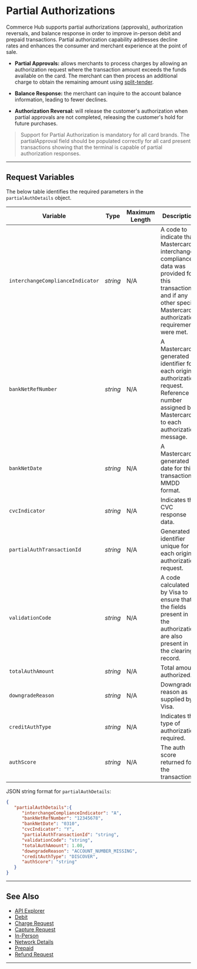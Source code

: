 # Partial Authorizations

Commerce Hub supports partial authorizations (approvals), authorization reversals, and balance response in order to improve in-person debit and prepaid transactions. Partial authorization capability addresses decline rates and enhances the consumer and merchant experience at the point of sale.

- **Partial Approvals:** allows merchants to process charges by allowing an authorization request where the transaction amount exceeds the funds available on the card. The merchant can then process an additional charge to obtain the remaining amount using [split-tender](path=?docs/Resources/Guides/Split-Tender.md).

- **Balance Response:** the merchant can inquire to the account balance information, leading to fewer declines.

- **Authorization Reversal:** will release the customer's authorization when partial approvals are not completed, releasing the customer's hold for future purchases.

<!-- theme: info -->
> Support for Partial Authorization is mandatory for all card brands. The partialApproval field should be populated correctly for all card present transactions showing that the terminal is capable of partial authorization responses.

---

## Request Variables

<!--
type: tab
title: partialAuthDetails
-->

The below table identifies the required parameters in the `partialAuthDetails` object.

| Variable | Type | Maximum Length | Description |
| -------- | -- | ------------ | ------------------ |
| `interchangeComplianceIndicator` | *string* | N/A | A code to indicate that Mastercard interchange compliance data was provided for this transaction, and if any other special Mastercard authorization requirements were met. |
| `bankNetRefNumber` | *string* | N/A | A Mastercard generated identifier for each original authorization request. Reference number assigned by Mastercard to each authorization message.|
| `bankNetDate` | *string* | N/A | A Mastercard generated date for this transaction. MMDD format. |
| `cvcIndicator` | *string* | N/A | Indicates the CVC response data. |
| `partialAuthTransactionId` | *string* | N/A | Generated identifier unique for each original authorization request. |
| `validationCode` | *string* | N/A | A code calculated by Visa to ensure that the fields present in the authorization are also present in the clearing record. |
| `totalAuthAmount` | *string* | N/A | Total amount authorized. |
| `downgradeReason` | *string* | N/A | Downgrade reason as supplied by Visa. |
| `creditAuthType` | *string* | N/A | Indicates the type of authorization required. |
| `authScore` | *string* | N/A | The auth score returned for the transaction. |
 
<!--
type: tab
title: JSON Example
-->

JSON string format for `partialAuthDetails`:

```json
{
   "partialAuthDetails":{
      "interchangeComplianceIndicator": "A",
      "bankNetRefNumber": "12345678",
      "bankNetDate": "0310",
      "cvcIndicator": "Y",
      "partialAuthTransactionId": "string",
      "validationCode": "string",
      "totalAuthAmount": 1.00,
      "downgradeReason": "ACCOUNT_NUMBER_MISSING",
      "creditAuthType": "DISCOVER",
      "authScore": "string"
   }
}
```
<!-- type: tab-end -->

---


## See Also

- [API Explorer](../api/?type=post&path=/payments/v1/charges)
- [Debit](?path=docs/In-Person/Debit/Smart-Routing.md)
- [Charge Request](?path=docs/Resources/API-Documents/Payments/Charges.md)
- [Capture Request](?path=docs/Resources/API-Documents/Payments/Capture.md)
- [In-Person](?path=docs/Getting-Started/Getting-Started-InPerson.md)
- [Network Details](?path=docs/Resources/Master-Data/Network-Details.md)
- [Prepaid](?path=docs/Resources/Guides/Payment-Sources/Gift-Card.md)
- [Refund Request](?path=docs/Resources/API-Documents/Payments/Refund.md)

---